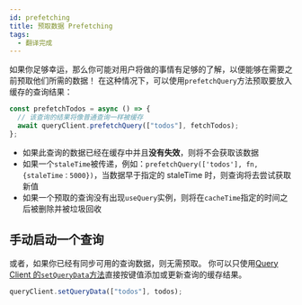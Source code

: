 ```yaml
---
id: prefetching
title: 预取数据 Prefetching
tags:
  - 翻译完成
---
```


如果你足够幸运，那么你可能对用户将做的事情有足够的了解，以便能够在需要之前预取他们所需的数据！
在这种情况下，可以使用`prefetchQuery`方法预取要放入缓存的查询结果：

```ts
const prefetchTodos = async () => {
  // 该查询的结果将像普通查询一样被缓存
  await queryClient.prefetchQuery(["todos"], fetchTodos);
};
```

- 如果此查询的数据已经在缓存中并且**没有失效**，则将不会获取该数据
- 如果一个`staleTime`被传递，例如：`prefetchQuery(['todos'], fn, {staleTime：5000})`，当数据早于指定的 staleTime 时，则查询将去尝试获取新值
- 如果一个预取的查询没有出现`useQuery`实例，则将在`cacheTime`指定的时间之后被删除并被垃圾回收

## 手动启动一个查询

或者，如果你已经有同步可用的查询数据，则无需预取。
你可以只使用[Query Client 的`setQueryData`方法](../reference/QueryClient.md#queryclientsetquerydata)直接按键值添加或更新查询的缓存结果。

```ts
queryClient.setQueryData(["todos"], todos);
```
